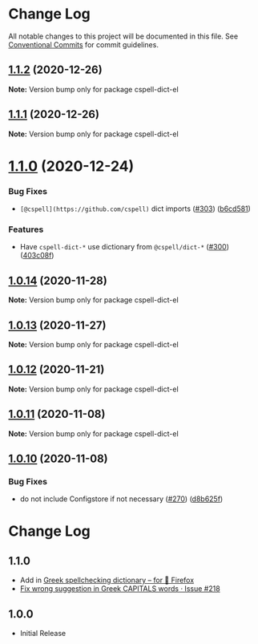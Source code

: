 # Change Log

All notable changes to this project will be documented in this file.
See [Conventional Commits](https://conventionalcommits.org) for commit guidelines.

## [1.1.2](https://github.com/streetsidesoftware/cspell-dicts/compare/cspell-dict-el@1.1.1...cspell-dict-el@1.1.2) (2020-12-26)

**Note:** Version bump only for package cspell-dict-el





## [1.1.1](https://github.com/streetsidesoftware/cspell-dicts/compare/cspell-dict-el@1.1.0...cspell-dict-el@1.1.1) (2020-12-26)

**Note:** Version bump only for package cspell-dict-el





# [1.1.0](https://github.com/streetsidesoftware/cspell-dicts/compare/cspell-dict-el@1.0.14...cspell-dict-el@1.1.0) (2020-12-24)


### Bug Fixes

* `[@cspell](https://github.com/cspell)` dict imports ([#303](https://github.com/streetsidesoftware/cspell-dicts/issues/303)) ([b6cd581](https://github.com/streetsidesoftware/cspell-dicts/commit/b6cd58114caa8752fba69522e6b740a4be74dd6e))


### Features

* Have `cspell-dict-*` use dictionary from `@cspell/dict-*` ([#300](https://github.com/streetsidesoftware/cspell-dicts/issues/300)) ([403c08f](https://github.com/streetsidesoftware/cspell-dicts/commit/403c08fbd1d11a083f586e591b87ef9a47f71944))





## [1.0.14](https://github.com/streetsidesoftware/cspell-dicts/compare/cspell-dict-el@1.0.13...cspell-dict-el@1.0.14) (2020-11-28)

**Note:** Version bump only for package cspell-dict-el





## [1.0.13](https://github.com/streetsidesoftware/cspell-dicts/compare/cspell-dict-el@1.0.12...cspell-dict-el@1.0.13) (2020-11-27)

**Note:** Version bump only for package cspell-dict-el





## [1.0.12](https://github.com/streetsidesoftware/cspell-dicts/compare/cspell-dict-el@1.0.11...cspell-dict-el@1.0.12) (2020-11-21)

**Note:** Version bump only for package cspell-dict-el

## [1.0.11](https://github.com/streetsidesoftware/cspell-dicts/compare/cspell-dict-el@1.0.10...cspell-dict-el@1.0.11) (2020-11-08)

**Note:** Version bump only for package cspell-dict-el

## [1.0.10](https://github.com/streetsidesoftware/cspell-dicts/compare/cspell-dict-el@1.0.9...cspell-dict-el@1.0.10) (2020-11-08)

### Bug Fixes

- do not include Configstore if not necessary ([#270](https://github.com/streetsidesoftware/cspell-dicts/issues/270)) ([d8b625f](https://github.com/streetsidesoftware/cspell-dicts/commit/d8b625f2f42d5cc6c4a9390216ac1e5037886e44))

# Change Log

## 1.1.0

- Add in [Greek spellchecking dictionary – for 🦊 Firefox](https://addons.mozilla.org/en-US/firefox/addon/greek-spellchecking-dictionary/)
- [Fix wrong suggestion in Greek CAPITALS words · Issue #218](https://github.com/streetsidesoftware/cspell-dicts/issues/218)

## 1.0.0

- Initial Release
